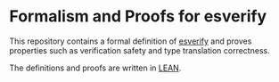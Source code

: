 # Formalism and Proofs for esverify

This repository contains a formal definition of [esverify](https://esverify.org/)
and proves properties such as verification safety and type translation correctness.

The definitions and proofs are written in [LEAN](http://leanprover.github.io/).

